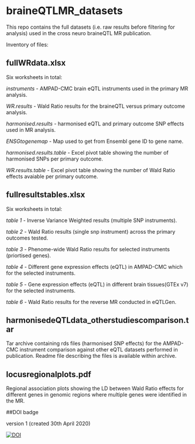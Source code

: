 # braineQTLMR_datasets
This repo contains the full datasets (i.e. raw results before filtering for analysis) used in the cross neuro braineQTL MR publication.  

Inventory of files:

## fullWRdata.xlsx

Six worksheets in total:

*instruments* - AMPAD-CMC brain eQTL instruments used in the primary MR analysis.

*WR.results* - Wald Ratio results for the braineQTL versus primary outcome analysis.

*harmonised.results* - harmonised eQTL and primary outcome SNP effects used in MR analysis.

*ENSGtogenemap* - Map used to get from Ensembl gene ID to gene name.

*harmonised.results.table* - Excel pivot table showing the number of harmonised SNPs per primary outcome.

*WR.results.table* - Excel pivot table showing the number of Wald Ratio effects avaiable per primary outcome.

## fullresultstables.xlsx

Six worksheets in total:

*table 1* - Inverse Variance Weighted results (multiple SNP instruments).

*table 2* - Wald Ratio results (single snp instrument) across the primary outcomes tested.

*table 3* - Phenome-wide Wald Ratio results for selected instruments (priortised genes).

*table 4* - Different gene expression effects (eQTL) in AMPAD-CMC which for the selected instruments.

*table 5* - Gene expression effects (eQTL) in different brain tissues(GTEx v7) for the selected instruments.

*table 6* - Wald Ratio results for the reverse MR conducted in eQTLGen.


## harmonisedeQTLdata_otherstudiescomparison.tar

Tar archive containing rds files (harmonised SNP effects) for the AMPAD-CMC instrument comparison against other eQTL datasets performed in publication.  Readme file describing the files is available within archive.  

## locusregionalplots.pdf

Regional association plots showing the LD between Wald Ratio effects for different genes in genomic regions where multiple genes were identified in the MR.

##DOI badge

version 1 (created 30th April 2020)

[![DOI](https://zenodo.org/badge/198644420.svg)](https://zenodo.org/badge/latestdoi/198644420)



